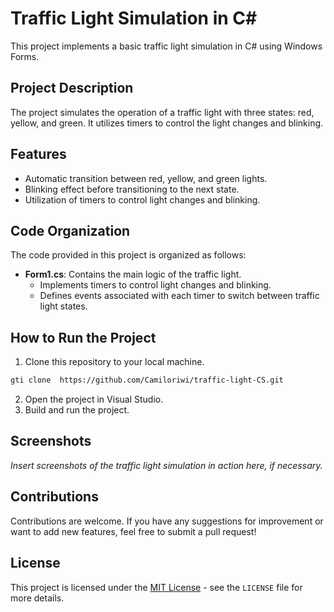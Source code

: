 # Traffic Light Simulation in C#

This project implements a basic traffic light simulation in C# using Windows Forms.

## Project Description

The project simulates the operation of a traffic light with three states: red, yellow, and green. It utilizes timers to control the light changes and blinking.

## Features

- Automatic transition between red, yellow, and green lights.
- Blinking effect before transitioning to the next state.
- Utilization of timers to control light changes and blinking.

## Code Organization

The code provided in this project is organized as follows:

- **Form1.cs**: Contains the main logic of the traffic light.
  - Implements timers to control light changes and blinking.
  - Defines events associated with each timer to switch between traffic light states.

## How to Run the Project

1. Clone this repository to your local machine.
 ```bash
gti clone  https://github.com/Camiloriwi/traffic-light-CS.git
```
2. Open the project in Visual Studio.
3. Build and run the project.

## Screenshots

_Insert screenshots of the traffic light simulation in action here, if necessary._

## Contributions

Contributions are welcome. If you have any suggestions for improvement or want to add new features, feel free to submit a pull request!

## License

This project is licensed under the [MIT License](https://opensource.org/licenses/MIT) - see the `LICENSE` file for more details.
